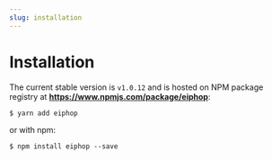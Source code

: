 ```yaml
---
slug: installation
---
```

# Installation

The current stable version is `v1.0.12` and is hosted on NPM package registry at **https://www.npmjs.com/package/eiphop**:

```
$ yarn add eiphop
```
or with npm:
```
$ npm install eiphop --save
```